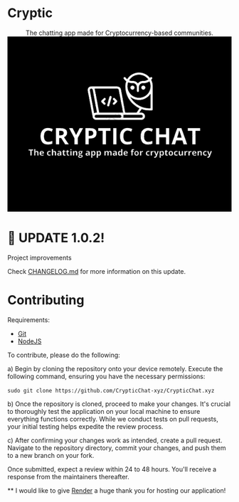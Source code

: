 # Cryptic
<div align="center">
The chatting app made for Cryptocurrency-based communities.
  <img src="https://raw.githubusercontent.com/CrypticChat-xyz/CrypticChat.xyz/main/img/crytic.png" alt="Cryptic Chat Logo">
</div>


# 🥳 UPDATE 1.0.2!
Project improvements

Check [CHANGELOG.md](CHANGELOG.md) for more information on this update.

# Contributing

Requirements:
- [Git](https://git-scm.com/)
- [NodeJS](https://nodejs.org/en)


To contribute, please do the following:

a) Begin by cloning the repository onto your device remotely. Execute the following command, ensuring you have the necessary permissions:

` sudo git clone https://github.com/CrypticChat-xyz/CrypticChat.xyz `

b) Once the repository is cloned, proceed to make your changes. It's crucial to thoroughly test the application on your local machine to ensure everything functions correctly. While we conduct tests on pull requests, your initial testing helps expedite the review process.

c) After confirming your changes work as intended, create a pull request. Navigate to the repository directory, commit your changes, and push them to a new branch on your fork.

Once submitted, expect a review within 24 to 48 hours. You'll receive a response from the maintainers thereafter.


** I would like to give [Render](https://render.com) a huge thank you for hosting our application!
